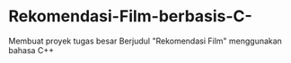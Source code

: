 # Rekomendasi-Film-berbasis-C-
Membuat proyek tugas besar Berjudul "Rekomendasi Film" menggunakan bahasa C++
